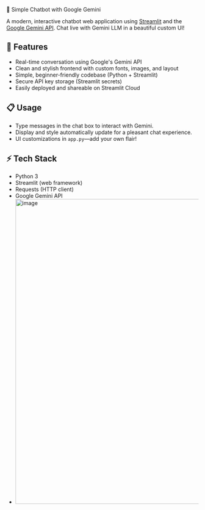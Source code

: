 🤖 Simple Chatbot with Google Gemini

A modern, interactive chatbot web application using [Streamlit](https://streamlit.io/) and the [Google Gemini API](https://ai.google.dev/gemini-api/). Chat live with Gemini LLM in a beautiful custom UI!

## 🚀 Features

- Real-time conversation using Google's Gemini API
- Clean and stylish frontend with custom fonts, images, and layout
- Simple, beginner-friendly codebase (Python + Streamlit)
- Secure API key storage (Streamlit secrets)
- Easily deployed and shareable on Streamlit Cloud
## 📋 Usage

- Type messages in the chat box to interact with Gemini.
- Display and style automatically update for a pleasant chat experience.
- UI customizations in `app.py`—add your own flair!

## ⚡ Tech Stack

- Python 3
- Streamlit (web framework)
- Requests (HTTP client)
- Google Gemini API
- <img width="865" height="797" alt="image" src="https://github.com/user-attachments/assets/51d6da38-047c-4f2f-8a66-4674d0a2c9bc" />

